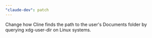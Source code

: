 ```yaml
---
"claude-dev": patch
---
```


Change how Cline finds the path to the user's Documents folder by querying xdg-user-dir on Linux systems.
